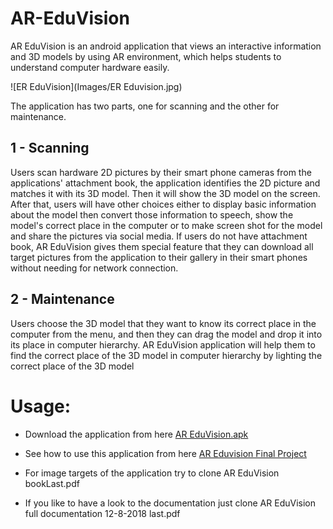 # AR-EduVision

AR EduVision is an android application that views an interactive information and 3D models by using AR environment, which helps students to understand computer hardware easily.

 ![ER EduVision](Images/ER Eduvision.jpg)

The application  has  two  parts,  one  for  scanning  and the other  for  maintenance.

##  1 - Scanning

Users scan hardware 2D pictures by their smart phone cameras from the applications' attachment book, the application identifies the 2D picture and matches it with its 3D model. Then it will show the 3D model on the screen. After that, users will have other choices either to display basic information about the model  then convert those information to speech, show the model's correct place in the computer or to make screen shot for the model and share the pictures via social media. If users do not have attachment book, AR EduVision gives them special feature that they can download all target pictures from the application to their gallery in their smart phones without needing for network connection. 

##   2 - Maintenance

Users choose the 3D model that they want to know its correct place in the computer from the menu, and then they can drag the model and drop it into its place in computer hierarchy. AR EduVision application will help them to find the correct place of the 3D model in computer hierarchy by lighting the correct place of the 3D model

# Usage:

* Download the application from here [AR EduVision.apk](https://drive.google.com/open?id=1O2f5nxkZGiyZk2eW3xiXhwIQ0JMsVToS)

* See how to use this application from here [AR Eduvision Final Project](https://youtu.be/CHoC6A2z_P4)

* For image targets of the application try to clone AR EduVision bookLast.pdf

* If you like to have a look to the documentation just clone AR EduVision full documentation 12-8-2018 last.pdf
